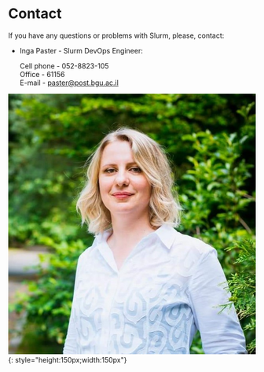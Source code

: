 
# Contact

If you have any questions or problems with Slurm, please, contact:

   * Inga Paster - Slurm DevOps Engineer:

      Cell phone - 052-8823-105  
      Office     - 61156  
      E-mail     - paster@post.bgu.ac.il  

![Screenshot](img/inga_picture.jpeg){: style="height:150px;width:150px"}
